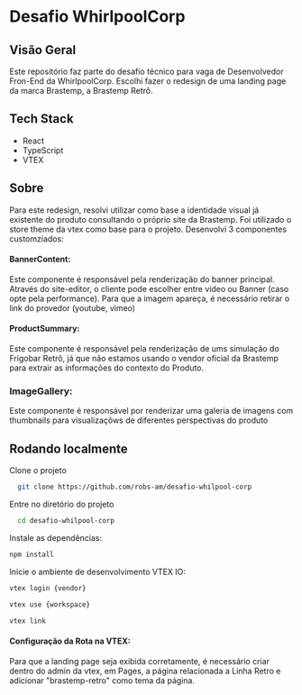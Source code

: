 
# Desafio WhirlpoolCorp

## Visão Geral

Este repositório faz parte do desafio técnico para vaga de Desenvolvedor Fron-End da WhirlpoolCorp. Escolhi fazer o redesign de uma landing page da marca Brastemp, a Brastemp Retrô.


## Tech Stack
  - React
  - TypeScript
  - VTEX



## Sobre
Para este redesign, resolvi utilizar como base a identidade visual já existente do produto consultando o próprio site da Brastemp. Foi utilizado o store theme da vtex como base para o projeto. Desenvolvi 3 componentes customziados:

#### BannerContent: 
Este componente é responsável pela renderização do banner principal. Através do site-editor, o cliente pode escolher entre vídeo ou Banner (caso opte pela performance). Para que a imagem apareça, é necessário retirar o link do provedor (youtube, vimeo)

#### ProductSummary: 
Este componente é responsável pela renderização de ums simulação do Frigobar Retrô, já que não estamos usando o vendor oficial da Brastemp para extrair as informações do contexto do Produto.

### ImageGallery: 

Este componente é responsável por renderizar uma galeria de imagens com thumbnails para visualizaçõws de diferentes perspectivas do produto

    
## Rodando localmente

Clone o projeto

```bash
  git clone https://github.com/robs-am/desafio-whilpool-corp
```

Entre no diretório do projeto

```bash
  cd desafio-whilpool-corp
```


Instale as dependências:

```bash
npm install
```

Inicie o ambiente de desenvolvimento VTEX IO:

```bash
vtex login {vendor}
```
```bash
vtex use {workspace}
```
```bash
vtex link
```

#### Configuração da Rota na VTEX:

Para que a landing page seja exibida corretamente, é necessário criar dentro do admin da vtex, em Pages, a página relacionada a Linha Retro e adicionar "brastemp-retro" como tema da página.






